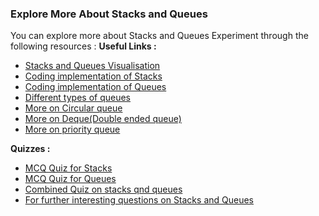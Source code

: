 ### Explore More About Stacks and Queues

You can explore more about Stacks and Queues Experiment through the following resources :
**Useful Links :**

   - [Stacks and Queues Visualisation](https://visualgo.net/en/list?slide=1)
   - [Coding implementation of Stacks](https://www.geeksforgeeks.org/stack-data-structure-introduction-program/)
   - [Coding implementation of Queues](https://www.geeksforgeeks.org/queue-set-1introduction-and-array-implementation/)
   - [Different types of queues](https://www.ques10.com/p/34997/what-are-different-types-of-queues/)
   - [More on Circular queue](https://www.geeksforgeeks.org/circular-queue-set-1-introduction-array-implementation/)
   - [More on Deque(Double ended queue)](https://www.geeksforgeeks.org/deque-set-1-introduction-applications/)
   - [More on priority queue](https://www.geeksforgeeks.org/priority-queue-set-1-introduction/)

**Quizzes :**

   - [MCQ Quiz for Stacks](https://www.geeksforgeeks.org/data-structure-gq/stack-gq/)
   - [MCQ Quiz for Queues](https://www.geeksforgeeks.org/data-structure-gq/queue-gq/)
   - [Combined Quiz on stacks qnd queues](https://quiz.virtuq.com/quizzes/generate/practical-data-structures/stacks-and-queues)
   - [For further interesting questions on Stacks and Queues](http://newton.uor.edu/facultyfolder/patriciacornez/cs111/quiz6.html)


